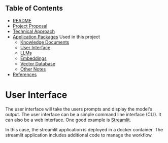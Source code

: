 ## Table of Contents

 - [README](../README.md)
 - [Project Proposal](project_proposal.md)
 - [Technical Approach](technical_approach.md)
 - [Application Packages](application_packages.md) Used in this project
   - [Knowledge Documents](knowledge_documents.md)
   - [User Interface](user_interface.md)
   - [LLMs](LLMs.md)
   - [Embeddings](embedding.md)
   - [Vector Database](vectorDB.md)
   - [Other Notes](misc_notes.md)
 - [References](references.md)



# User Interface

The user interface will take the users prompts and display the model's output.  The user interface can be a simple command line interface (CLI).  It can also be a web interface.  One good example is [Streamlit](https://github.com/streamlit/streamlit). 

In this case, the streamlit application is deployed in a docker container.  The streamlit application includes additional code to manage the workflow.

